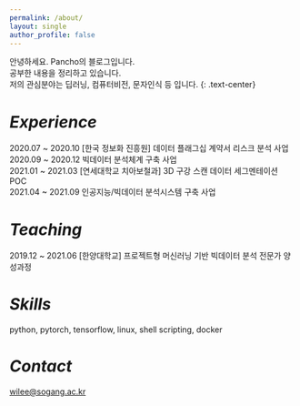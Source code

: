 ```yaml
---
permalink: /about/
layout: single
author_profile: false
---
```

          
                                 
안녕하세요. Pancho의 블로그입니다.     
공부한 내용을 정리하고 있습니다.    
저의 관심분야는 딥러닝, 컴퓨터비전, 문자인식 등 입니다. 
{: .text-center}     

# *Experience*
2020.07 ~ 2020.10 [한국 정보화 진흥원] 데이터 플래그십 계약서 리스크 분석 사업    
2020.09 ~ 2020.12 빅데이터 분석체계 구축 사업     
2021.01 ~ 2021.03 [연세대학교 치아보철과] 3D 구강 스캔 데이터 세그멘테이션 POC        
2021.04 ~ 2021.09 인공지능/빅데이터 분석시스템 구축 사업       

# *Teaching*
2019.12 ~ 2021.06 [한양대학교] 프로젝트형 머신러닝 기반 빅데이터 분석 전문가 양성과정        

# *Skills*
python, pytorch, tensorflow, linux, shell scripting, docker

# *Contact*
wilee@sogang.ac.kr
